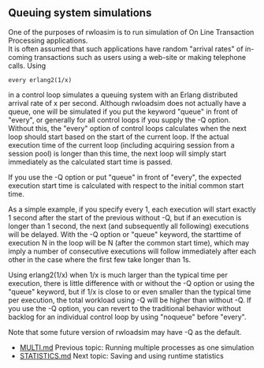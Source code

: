 ## Queuing system simulations 
One of the purposes of rwloasim is to run simulation of On Line Transaction Processing 
applications.  
It is often assumed that such applications have random "arrival rates" of in-coming transactions
such as users using a web-site or making telephone calls.
Using 
```
every erlang2(1/x)
```
in a control loop simulates a queuing system 
with an Erlang distributed arrival rate of x per second.
Although rwloadsim does not actually have a queue, one will be 
simulated if you put the keyword "queue" in front of "every", or generally for all 
control loops if you supply the -Q option.
Without this, the "every" option of control loops calculates when the 
next loop should start based on the start of the current loop.
If the actual execution time of the current loop (including acquiring 
session from a session pool) is longer than this time, the next loop 
will simply start immediately as the calculated start time is passed.

If you use the -Q option or put "queue" in front of "every", the 
expected execution start time is calculated with respect to the initial 
common start time.

As a simple example, if you specify every 1, each execution will start 
exactly 1 second after the start of the previous without -Q, but if an 
execution is longer than 1 second, the next (and subsequently all 
following) executions will be delayed.
With the -Q option or "queue" keyword, the starttime of execution N in 
the loop will be N (after the common start time), which may imply a 
number of consecutive executions will follow immediately after each 
other in the case where the first few take longer than 1s.

Using erlang2(1/x) when 1/x is much larger than the typical time per 
execution, there is little difference with or without the -Q option or using the "queue" keyword, 
but if 1/x is close to or even smaller than the typical time per 
execution, the total workload using -Q will be higher than without -Q.
If you use the -Q option, you can revert to the traditional behavior 
without backlog for an individual control loop by using "noqueue" 
before "every".

Note that some future version of rwloadsim may have -Q as the default.

* [MULTI.md](MULTI.md) Previous topic: Running multiple processes as one simulation
* [STATISTICS.md](STATISTICS.md) Next topic: Saving and using runtime statistics
